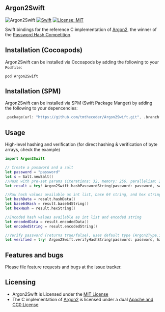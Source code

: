 ## Argon2Swift
![Argon2Swift](https://github.com/tmthecoder/Argon2Swift/workflows/Argon2Swift/badge.svg)
[![Swift](https://github.com/tmthecoder/Argon2Swift/actions/workflows/Swift.yml/badge.svg)](https://github.com/tmthecoder/Argon2Swift/actions/workflows/Swift.yml)
[![License: MIT](https://img.shields.io/badge/License-MIT-yellow.svg)](https://opensource.org/licenses/MIT)

Swift bindings for the reference C implementation of [Argon2], the winner of the [Password Hash Competition].

[Argon2]: https://github.com/P-H-C/phc-winner-argon2

[Password Hash Competition]: https://password-hashing.net

## Installation (Cocoapods)

Argon2Swift can be installed via Cocoapods by adding the following to your `Podfile`:

```
pod Argon2Swift
```

## Installation (SPM)

Argon2Swift can be installed via SPM (Swift Package Manger) by adding the following to your depencencies:

```swift
.package(url: "https://github.com/tmthecoder/Argon2Swift.git", .branch("main"))
```

## Usage

High-level hashing and verification (for direct hashing & verification of byte arrays, check the example)

```swift
import Argon2Swift

// Create a password and a salt
let password = "password"
let s = Salt.newSalt()
//Hash with pre-set params (iterations: 32, memory: 256, parallelism: 2, length: 32, type: Argon2Type.i, version: Argon2Version.V13)
let result = try! Argon2Swift.hashPasswordString(password: password, salt: s)

//Raw hash values available as int list, base 64 string, and hex string
let hashData = result.hashData()
let base64Hash = result.base64String()
let hexHash = result.hexString()

//Encoded hash values available as int list and encoded string
let encodedData = result.encodedData()
let encodedString = result.encodedString()

//Verify password (returns true/false), uses default type (Argon2Type.i)
let verified = try! Argon2Swift.verifyHashString(password: password, hash: stringEncoded);
```

## Features and bugs

Please file feature requests and bugs at the [issue tracker].

[issue tracker]: https://github.com/tmthecoder/Argon2Swift/issues

## Licensing

- Argon2Swift is Licensed under the [MIT License]
- The C implementation of [Argon2] is licensed under a dual [Apache and CC0 License]

[MIT License]: https://github.com/tmthecoder/Argon2Swift/blob/main/LICENSE

[Argon2]: https://github.com/P-H-C/phc-winner-argon2

[Apache and CC0 License]: https://github.com/P-H-C/phc-winner-argon2/blob/master/LICENSE
